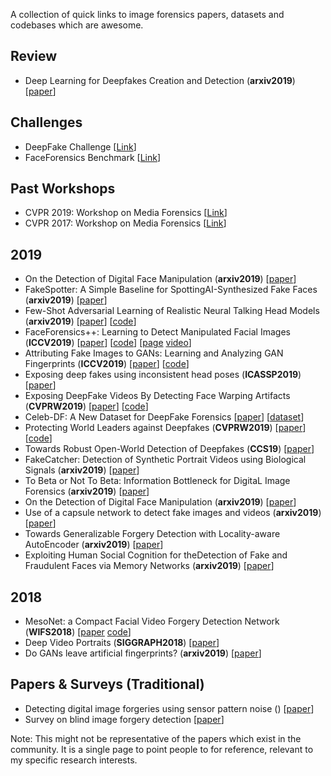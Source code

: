 A collection of quick links to image forensics papers, datasets and codebases which are awesome.

## Review

 - Deep Learning for Deepfakes Creation and Detection (**arxiv2019**) [[paper](https://arxiv.org/pdf/1909.11573.pdf)]
 
## Challenges

- DeepFake Challenge [[Link](https://deepfakedetectionchallenge.ai/)]
- FaceForensics Benchmark [[Link](http://kaldir.vc.in.tum.de/faceforensics_benchmark/)]
 
## Past Workshops

 - CVPR 2019: Workshop on Media Forensics [[Link](http://openaccess.thecvf.com/CVPR2019_workshops/CVPR2019_Media_Forensics.py)]
 - CVPR 2017: Workshop on Media Forensics [[Link](https://users.umiacs.umd.edu/~sirius/CVPR_MF_Web/)]

## 2019

 - On the Detection of Digital Face Manipulation (**arxiv2019**) [[paper](https://arxiv.org/pdf/1910.01717.pdf)]
 - FakeSpotter: A Simple Baseline for SpottingAI-Synthesized Fake Faces (**arxiv2019**) [[paper](https://arxiv.org/pdf/1909.06122.pdf)]
 - Few-Shot Adversarial Learning of Realistic Neural Talking Head Models (**arxiv2019**) [[paper](https://arxiv.org/abs/1905.08233v2)] [[code](https://github.com/grey-eye/talking-heads)]
 - FaceForensics++: Learning to Detect Manipulated Facial Images (**ICCV2019**) [[paper](https://arxiv.org/abs/1901.08971)] [[code](https://github.com/ondyari/FaceForensics)] [[page](https://niessnerlab.org/projects/roessler2019faceforensicspp.html) [video](https://www.youtube.com/watch?v=x2g48Q2I2ZQ)]
 - Attributing Fake Images to GANs: Learning and Analyzing GAN Fingerprints (**ICCV2019**) [[paper](https://arxiv.org/abs/1811.08180)] [[code](https://github.com/ningyu1991/GANFingerprints)]
 - Exposing deep fakes using inconsistent head poses (**ICASSP2019**) [[paper](https://arxiv.org/abs/1811.00661)]
 - Exposing DeepFake Videos By Detecting Face Warping Artifacts (**CVPRW2019**) [[paper](https://arxiv.org/abs/1811.00656)] [[code](https://github.com/danmohaha/CVPRW2019_Face_Artifacts)]
 - Celeb-DF: A New Dataset for DeepFake Forensics [[paper](https://arxiv.org/abs/1909.12962)] [[dataset](http://www.cs.albany.edu/~lsw/celeb-deepfakeforensics.html)]
 - Protecting World Leaders against Deepfakes (**CVPRW2019**) [[paper](http://openaccess.thecvf.com/content_CVPRW_2019/papers/Media%20Forensics/Agarwal_Protecting_World_Leaders_Against_Deep_Fakes_CVPRW_2019_paper.pdf)] [[code]()]
 - Towards Robust Open-World Detection of Deepfakes (**CCS19**) [[paper](https://dl.acm.org/ft_gateway.cfm?id=3363269&type=pdf)] 
 - FakeCatcher: Detection of Synthetic Portrait Videos using Biological Signals (**arxiv2019**) [[paper](https://arxiv.org/abs/1901.02212)]
 - To Beta or Not To Beta: Information Bottleneck for DigitaL Image Forensics (**arxiv2019**) [[paper](https://arxiv.org/abs/1908.03864)]
 - On the Detection of Digital Face Manipulation (**arxiv2019**) [[paper](https://arxiv.org/abs/1910.01717)] 
 - Use of a capsule network to detect fake images and videos (**arxiv2019**) [[paper](https://arxiv.org/abs/1910.12467)]
 - Towards Generalizable Forgery Detection with Locality-aware AutoEncoder (**arxiv2019**) [[paper](https://arxiv.org/abs/1909.05999)]
  - Exploiting Human Social Cognition for theDetection of Fake and Fraudulent Faces via Memory Networks (**arxiv2019**) [[paper](https://arxiv.org/abs/1911.07844)]
 
## 2018

 - MesoNet: a Compact Facial Video Forgery Detection Network (**WIFS2018**) [[paper](https://arxiv.org/abs/1809.00888) [code](https://github.com/DariusAf/MesoNet)]
 - Deep Video Portraits (**SIGGRAPH2018**) [[paper](https://web.stanford.edu/~zollhoef/papers/SG2018_DeepVideo/paper.pdf)]
 - Do GANs leave artificial fingerprints? (**arxiv2019**) [[paper](https://arxiv.org/abs/1812.11842)] 
 
 ## Papers & Surveys (Traditional)
 
 - Detecting digital image forgeries using sensor pattern noise () [[paper](http://ws.binghamton.edu/fridrich/Research/LukFriSPIE06_v9.pdf)]
- Survey on blind image forgery detection [[paper](https://citeseerx.ist.psu.edu/viewdoc/download?doi=10.1.1.402.258&rep=rep1&type=pdf)] 


Note: This might not be representative of the papers which exist in the community. It is a single page to point people to for reference, relevant to my specific research interests.
